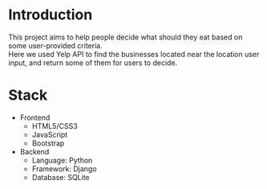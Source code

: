 # Introduction
This project aims to help people decide what should they eat based on some user-provided criteria.  
Here we used Yelp API to find the businesses located near the location user input, and return some of them for users to decide.

# Stack
+ Frontend
    * HTML5/CSS3
    * JavaScript
    * Bootstrap
+ Backend
    * Language: Python
    * Framework: Django
    * Database: SQLite

